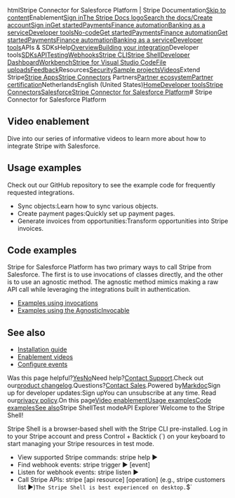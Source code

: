 htmlStripe Connector for Salesforce Platform | Stripe Documentation[Skip to content](#main-content)Enablement[Sign in](https://dashboard.stripe.com/login?redirect=https%3A%2F%2Fdocs.stripe.com%2Fconnectors%2Fstripe-connector-for-salesforce%2Fenablement)[The Stripe Docs logo](/)[Search the docs/](#)[Create account](https://dashboard.stripe.com/register)[Sign in](https://dashboard.stripe.com/login?redirect=https%3A%2F%2Fdocs.stripe.com%2Fconnectors%2Fstripe-connector-for-salesforce%2Fenablement)[Get started](/get-started)[Payments](/payments)[Finance automation](/finance-automation)[Banking as a service](/financial-services)[Developer tools](/development)[No-code](/no-code)[Get started](/get-started)[Payments](/payments)[Finance automation](/finance-automation)[](#)[Get started](/get-started)[Payments](/payments)[Finance automation](/finance-automation)[Banking as a service](/financial-services)[Developer tools](/development)[](#)APIs & SDKsHelp[Overview](/docs/development)[Building your integration](#)Developer tools[SDKs](#)[API](#)[Testing](#)[Webhooks](#)[Stripe CLI](#)[Stripe Shell](#)[Developer Dashboard](#)[Workbench](#)[Stripe for Visual Studio Code](/docs/stripe-vscode)[File uploads](/docs/file-upload)[Feedback](/docs/dev-tools-csat)Resources[Security](#)[Sample projects](#)[Videos](#)Extend Stripe[Stripe Apps](#)[Stripe Connectors](#)
Partners[Partner ecosystem](/docs/partners)[Partner certification](/docs/partners/training-and-certification)NetherlandsEnglish (United States)[](#)[](#)[Home](/docs)[Developer tools](/docs/development)[Stripe Connectors](/docs/connectors)[Salesforce](/docs/connectors/salesforce)[Stripe Connector for Salesforce Platform](/docs/connectors/stripe-connector-for-salesforce/overview)# Stripe Connector for Salesforce Platform

## Video enablement

Dive into our series of informative videos to learn more about how to integrate Stripe with Salesforce.

## Usage examples

Check out our GitHub repository to see the example code for frequently requested integrations.

- Sync objects:Learn how to sync various objects.
- Create payment pages:Quickly set up payment pages.
- Generate invoices from opportunities:Transform opportunities into Stripe invoices.

## Code examples

Stripe for Salesforce Platform has two primary ways to call Stripe from Salesforce. The first is to use invocations of classes directly, and the other is to use an agnostic method. The agnostic method mimics making a raw API call while leveraging the integrations built in authentication.

- [Examples using invocations](/connectors/stripe-connector-for-salesforce/enablement/code-examples-invocations)
- [Examples using the AgnosticInvocable](/connectors/stripe-connector-for-salesforce/enablement/code-examples-agnostic)

## See also

- [Installation guide](/plugins/stripe-connector-for-salesforce/installation-guide)
- [Enablement videos](/plugins/stripe-connector-for-salesforce/videos)
- [Configure events](/plugins/stripe-connector-for-salesforce/configure-events)

Was this page helpful?[Yes](#)[No](#)Need help?[Contact Support](https://support.stripe.com/).Check out our[product changelog](https://stripe.com/blog/changelog).Questions?[Contact Sales](https://stripe.com/contact/sales).Powered by[Markdoc](https://markdoc.dev)Sign up for developer updates:Sign upYou can unsubscribe at any time. Read our[privacy policy](https://stripe.com/privacy).On this page[Video enablement](#Video-Enablement)[Usage examples](#Usage-examples)[Code examples](#Code-Examples)[See also](#see-also)Stripe ShellTest modeAPI Explorer[](https://stripe.com/docs/stripe-cli#install)`Welcome to the Stripe Shell!

Stripe Shell is a browser-based shell with the Stripe CLI pre-installed. Log in to your
Stripe account and press Control + Backtick (`) on your keyboard to start managing your Stripe
resources in test mode.

- View supported Stripe commands: stripe help ▶️
- Find webhook events: stripe trigger ▶️ [event]
- Listen for webhook events: stripe listen ▶
- Call Stripe APIs: stripe [api resource] [operation] (e.g., stripe customers list ▶️)`The Stripe Shell is best experienced on desktop.`$`